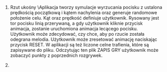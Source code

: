 1. Rzut ukośny
\\Aplikacja tworzy symulacje wyrzucania pocisku z ustalona prędkością początkową i kątem nachylenia oraz generuje randomowe położenie celu. Kąt oraz prędkość definiuje użytkownik. 
Rysowany jest tor pocisku linią przerywaną, a gdy użytkownik kliknie przycisk animacja, zostanie uruchomiona animacja lecącego pocisku. 
Użytkownik może zdecydować, czy chce, aby po rzucie została odegrana melodia.
Użytkownik może zresetować animację naciskając przycisk RESET.
W aplikacji są też liczone celne trafienia, które są zapisywane do pliku. Odczytując ten plik ZAPIS GRY użytkownik może zobaczyć punkty z poprzednich rozgrywek.

3.
